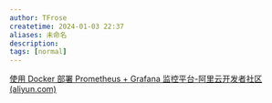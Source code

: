 ```yaml
---
author: TFrose
createtime: 2024-01-03 22:37
aliases: 未命名
description:
tags: [normal]
---
```

[使用 Docker 部署 Prometheus + Grafana 监控平台-阿里云开发者社区 (aliyun.com)](https://developer.aliyun.com/article/935461)
